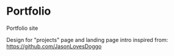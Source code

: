 # Portfolio
Portfolio site

Design for "projects" page and landing page intro inspired from:
https://github.com/JasonLovesDoggo
